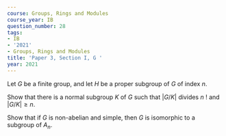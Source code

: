 ```yaml
---
course: Groups, Rings and Modules
course_year: IB
question_number: 28
tags:
- IB
- '2021'
- Groups, Rings and Modules
title: 'Paper 3, Section I, G '
year: 2021
---
```




Let $G$ be a finite group, and let $H$ be a proper subgroup of $G$ of index $n$.

Show that there is a normal subgroup $K$ of $G$ such that $|G / K|$ divides $n$ ! and $|G / K| \geqslant n$.

Show that if $G$ is non-abelian and simple, then $G$ is isomorphic to a subgroup of $A_{n}$.